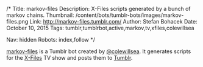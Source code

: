 /*
Title: markov-files
Description: X-Files scripts generated by a bunch of markov chains.
Thumbnail: /content/bots/tumblr-bots/images/markov-files.png
Link: http://markov-files.tumblr.com/
Author: Stefan Bohacek
Date: October 10, 2015
Tags: tumblr,tumblrbot,active,markov,tv,xfiles,colewillsea

Nav: hidden
Robots: index,follow
*/

[markov-files](http://markov-files.tumblr.com/) is a Tumblr bot created by [@colewillsea](https://twitter.com/colewillsea). It generates scripts for the [X-Files](https://en.wikipedia.org/wiki/The_X-Files) TV show and posts them to [Tumblr](http://tumblr.com/).
